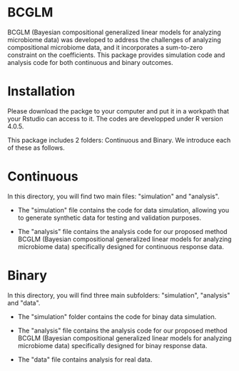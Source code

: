 # BCGLM
BCGLM (Bayesian compositional generalized linear models for analyzing microbiome data) was developed to address the challenges of analyzing compositional microbiome data, and it incorporates a sum-to-zero constraint on the coefficients. This package provides simulation code and analysis code for both continuous and binary outcomes.

# Installation
Please download the packge to your computer and put it in a workpath that your Rstudio can access to it. The codes are developped under R version 4.0.5.

This package includes 2 folders: Continuous and Binary. We introduce each of these as follows.

# Continuous
In this directory, you will find two main files: "simulation" and "analysis".
- The "simulation" file contains the code for data simulation, allowing you to generate synthetic data for testing and validation purposes.

- The "analysis" file contains the analysis code for our proposed method BCGLM (Bayesian compositional generalized linear models for analyzing microbiome data) specifically designed for continuous response data. 

# Binary
In this directory, you will find three main subfolders: "simulation", "analysis" and "data".
- The "simulation" folder contains the code for binay data simulation.

- The "analysis" file contains the analysis code for our proposed method BCGLM (Bayesian compositional generalized linear models for analyzing microbiome data) specifically designed for binay response data.

- The "data" file contains analysis for real data.
